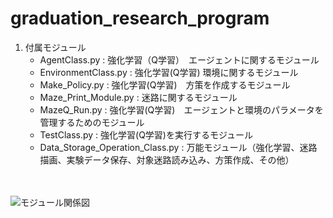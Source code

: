 # graduation_research_program

1. 付属モジュール
    - AgentClass.py : 強化学習（Q学習）　エージェントに関するモジュール
    - EnvironmentClass.py : 強化学習(Q学習) 環境に関するモジュール
    - Make_Policy.py : 強化学習(Q学習)　方策を作成するモジュール
    - Maze_Print_Module.py : 迷路に関するモジュール
    - MazeQ_Run.py : 強化学習(Q学習)　エージェントと環境のパラメータを管理するためのモジュール
    - TestClass.py : 強化学習(Q学習)を実行するモジュール
    - Data_Storage_Operation_Class.py : 万能モジュール（強化学習、迷路描画、実験データ保存、対象迷路読み込み、方策作成、その他）
   <br>
   <br>
    
 ![モジュール関係図](https://github.com/TaikiHibino/graduation_research_program/assets/101500265/f5e1bd10-019c-4057-b750-a8885df967fb)
      

